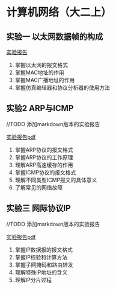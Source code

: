 # 计算机网络（大二上）

## 实验一 以太网数据帧的构成

[实验报告](./exp1.md)

1. 掌握以太网的报文格式
2. 掌握MAC地址的作用
3. 掌握MAC广播地址的作用
4. 掌握仿真编辑器和协议分析器的使用方法

## 实验2 ARP与ICMP

//TODO 添加markdown版本的实验报告

[实验报告pdf](./exp2.pdf)

1.	掌握ARP协议的报文格式
2.	掌握ARP协议的工作原理
3.	理解ARP高速缓存的作用
4.	掌握ICMP协议的报文格式
5.	理解不同类型ICMP报文的具体意义
6.	了解常见的网络故障

## 实验三 网际协议IP

//TODO 添加markdown版本的实验报告

[实验报告pdf](./exp3.pdf)

1. 掌握IP数据报的报文格式
2. 掌握IP校验和计算方法
3. 掌握子网掩码和路由转发
4. 理解特殊IP地址的含义
5. 理解IP分片过程
